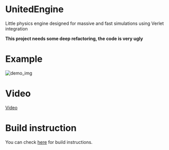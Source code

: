 # UnitedEngine
Little physics engine designed for massive and fast simulations using Verlet integration

**This project needs some deep refactoring, the code is very ugly**

# Example
![demo_img](https://github.com/johnBuffer/UnitedEngine/blob/master/img/example.png)

# Video
[Video](https://www.youtube.com/watch?v=-r0wYJUGrrI&t=27s)

# Build instruction

You can check [here](https://github.com/johnBuffer/AntSimulator/blob/master/README.md#installation) for build instructions.

